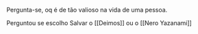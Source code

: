 
Pergunta-se, oq é de tão valioso na vida de uma pessoa.

Perguntou se escolho Salvar o [[Deimos]] ou o [[Nero Yazanami]]
